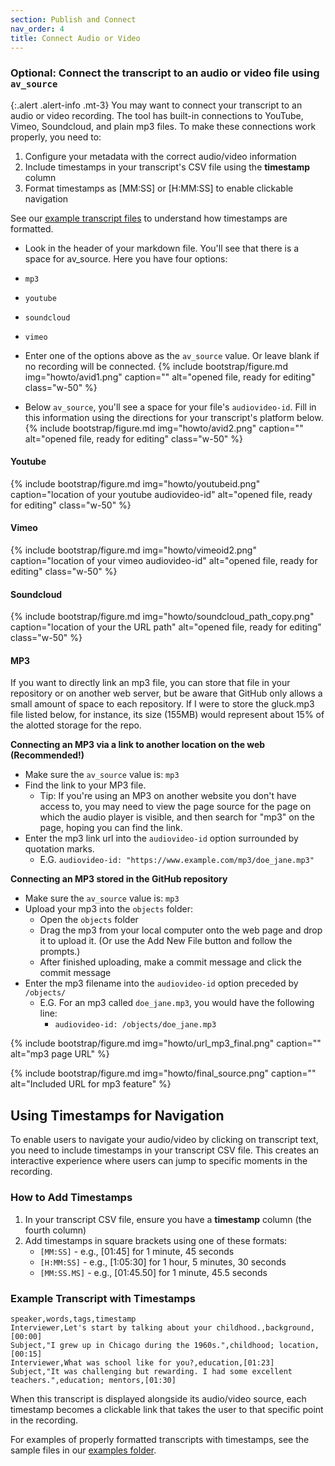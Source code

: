 ```yaml
---
section: Publish and Connect
nav_order: 4
title: Connect Audio or Video
---
```


### Optional: Connect the transcript to an audio or video file using `av_source`

{:.alert .alert-info .mt-3}
You may want to connect your transcript to an audio or video recording. The tool has built-in connections to YouTube, Vimeo, Soundcloud, and plain mp3 files. To make these connections work properly, you need to:

1. Configure your metadata with the correct audio/video information
2. Include timestamps in your transcript's CSV file using the **timestamp** column
3. Format timestamps as [MM:SS] or [H:MM:SS] to enable clickable navigation

See our [example transcript files](/examples/) to understand how timestamps are formatted.

- Look in the header of your markdown file. You'll see that there is a space for av_source. Here you have four options: 

- `mp3`
- `youtube`  
- `soundcloud`
- `vimeo`

- Enter one of the options above as the `av_source` value. Or leave blank if no recording will be connected.
{% include bootstrap/figure.md img="howto/avid1.png" caption="" alt="opened file, ready for editing" class="w-50" %}
- Below `av_source`, you'll see a space for your file's `audiovideo-id`. Fill in this information using the directions for your transcript's platform below. 
{% include bootstrap/figure.md img="howto/avid2.png" caption="" alt="opened file, ready for editing" class="w-50" %}

#### Youtube
{% include bootstrap/figure.md img="howto/youtubeid.png" caption="location of your youtube audiovideo-id" alt="opened file, ready for editing" class="w-50" %}

#### Vimeo
{% include bootstrap/figure.md img="howto/vimeoid2.png" caption="location of your vimeo audiovideo-id" alt="opened file, ready for editing" class="w-50" %}

#### Soundcloud
{% include bootstrap/figure.md img="howto/soundcloud_path_copy.png" caption="location of your the URL path" alt="opened file, ready for editing" class="w-50" %}

#### MP3

If you want to directly link an mp3 file, you can store that file in your repository or on another web server, but be aware that GitHub only allows a small amount of space to each repository. If I were to store the gluck.mp3 file listed below, for instance, its size (155MB) would represent about 15% of the alotted storage for the repo. 

**Connecting an MP3 via a link to another location on the web (Recommended!)**

- Make sure the `av_source` value is: `mp3`
- Find the link to your MP3 file. 
    - Tip: If you're using an MP3 on another website you don't have access to, you may need to view the page source for the page on which the audio player is visible, and then search for "mp3" on the page, hoping you can find the link. 
- Enter the mp3 link url into the `audiovideo-id` option surrounded by quotation marks. 
    - E.G. `audiovideo-id: "https://www.example.com/mp3/doe_jane.mp3"`

**Connecting an MP3 stored in the GitHub repository**

- Make sure the `av_source` value is: `mp3`
- Upload your mp3 into the `objects` folder:
    - Open the `objects` folder 
    - Drag the mp3 from your local computer onto the web page and drop it to upload it. (Or use the Add New File button and follow the prompts.)
    - After finished uploading, make a commit message and click the commit message
- Enter the mp3 filename into the `audiovideo-id` option preceded by `/objects/`
    - E.G. For an mp3 called `doe_jane.mp3`, you would have the following line: 
        - `audiovideo-id: /objects/doe_jane.mp3`



{% include bootstrap/figure.md img="howto/url_mp3_final.png" caption="" alt="mp3 page URL" %}

{% include bootstrap/figure.md img="howto/final_source.png" caption="" alt="Included URL for mp3 feature" %}

## Using Timestamps for Navigation

To enable users to navigate your audio/video by clicking on transcript text, you need to include timestamps in your transcript CSV file. This creates an interactive experience where users can jump to specific moments in the recording.

### How to Add Timestamps

1. In your transcript CSV file, ensure you have a **timestamp** column (the fourth column)
2. Add timestamps in square brackets using one of these formats:
   - `[MM:SS]` - e.g., [01:45] for 1 minute, 45 seconds
   - `[H:MM:SS]` - e.g., [1:05:30] for 1 hour, 5 minutes, 30 seconds
   - `[MM:SS.MS]` - e.g., [01:45.50] for 1 minute, 45.5 seconds

### Example Transcript with Timestamps

```
speaker,words,tags,timestamp
Interviewer,Let's start by talking about your childhood.,background,[00:00]
Subject,"I grew up in Chicago during the 1960s.",childhood; location,[00:15]
Interviewer,What was school like for you?,education,[01:23]
Subject,"It was challenging but rewarding. I had some excellent teachers.",education; mentors,[01:30]
```

When this transcript is displayed alongside its audio/video source, each timestamp becomes a clickable link that takes the user to that specific point in the recording.

For examples of properly formatted transcripts with timestamps, see the sample files in our [examples folder](/examples/).

